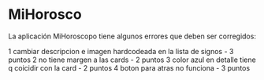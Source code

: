 # MiHorosco

La aplicación MiHoroscopo tiene algunos errores que deben ser corregidos:

1 cambiar descripcion e imagen  hardcodeada en la lista de signos - 3 puntos
2 no tiene margen a las cards - 2 puntos
3  color azul en detalle tiene q coicidir con la card - 2 puntos
4 boton para atras no funciona - 3 puntos
